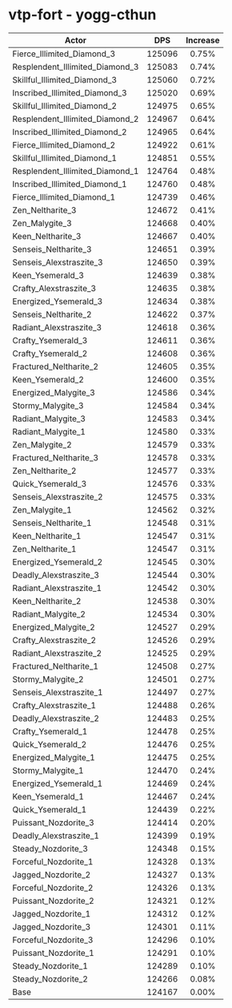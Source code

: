 # vtp-fort - yogg-cthun
| Actor | DPS | Increase |
|---|:---:|:---:|
|Fierce_Illimited_Diamond_3|125096|0.75%|
|Resplendent_Illimited_Diamond_3|125083|0.74%|
|Skillful_Illimited_Diamond_3|125060|0.72%|
|Inscribed_Illimited_Diamond_3|125020|0.69%|
|Skillful_Illimited_Diamond_2|124975|0.65%|
|Resplendent_Illimited_Diamond_2|124967|0.64%|
|Inscribed_Illimited_Diamond_2|124965|0.64%|
|Fierce_Illimited_Diamond_2|124922|0.61%|
|Skillful_Illimited_Diamond_1|124851|0.55%|
|Resplendent_Illimited_Diamond_1|124764|0.48%|
|Inscribed_Illimited_Diamond_1|124760|0.48%|
|Fierce_Illimited_Diamond_1|124739|0.46%|
|Zen_Neltharite_3|124672|0.41%|
|Zen_Malygite_3|124668|0.40%|
|Keen_Neltharite_3|124667|0.40%|
|Senseis_Neltharite_3|124651|0.39%|
|Senseis_Alexstraszite_3|124650|0.39%|
|Keen_Ysemerald_3|124639|0.38%|
|Crafty_Alexstraszite_3|124635|0.38%|
|Energized_Ysemerald_3|124634|0.38%|
|Senseis_Neltharite_2|124622|0.37%|
|Radiant_Alexstraszite_3|124618|0.36%|
|Crafty_Ysemerald_3|124611|0.36%|
|Crafty_Ysemerald_2|124608|0.36%|
|Fractured_Neltharite_2|124605|0.35%|
|Keen_Ysemerald_2|124600|0.35%|
|Energized_Malygite_3|124586|0.34%|
|Stormy_Malygite_3|124584|0.34%|
|Radiant_Malygite_3|124583|0.34%|
|Radiant_Malygite_1|124580|0.33%|
|Zen_Malygite_2|124579|0.33%|
|Fractured_Neltharite_3|124578|0.33%|
|Zen_Neltharite_2|124577|0.33%|
|Quick_Ysemerald_3|124576|0.33%|
|Senseis_Alexstraszite_2|124575|0.33%|
|Zen_Malygite_1|124562|0.32%|
|Senseis_Neltharite_1|124548|0.31%|
|Keen_Neltharite_1|124547|0.31%|
|Zen_Neltharite_1|124547|0.31%|
|Energized_Ysemerald_2|124545|0.30%|
|Deadly_Alexstraszite_3|124544|0.30%|
|Radiant_Alexstraszite_1|124542|0.30%|
|Keen_Neltharite_2|124538|0.30%|
|Radiant_Malygite_2|124534|0.30%|
|Energized_Malygite_2|124527|0.29%|
|Crafty_Alexstraszite_2|124526|0.29%|
|Radiant_Alexstraszite_2|124525|0.29%|
|Fractured_Neltharite_1|124508|0.27%|
|Stormy_Malygite_2|124501|0.27%|
|Senseis_Alexstraszite_1|124497|0.27%|
|Crafty_Alexstraszite_1|124488|0.26%|
|Deadly_Alexstraszite_2|124483|0.25%|
|Crafty_Ysemerald_1|124478|0.25%|
|Quick_Ysemerald_2|124476|0.25%|
|Energized_Malygite_1|124475|0.25%|
|Stormy_Malygite_1|124470|0.24%|
|Energized_Ysemerald_1|124469|0.24%|
|Keen_Ysemerald_1|124467|0.24%|
|Quick_Ysemerald_1|124439|0.22%|
|Puissant_Nozdorite_3|124414|0.20%|
|Deadly_Alexstraszite_1|124399|0.19%|
|Steady_Nozdorite_3|124348|0.15%|
|Forceful_Nozdorite_1|124328|0.13%|
|Jagged_Nozdorite_2|124327|0.13%|
|Forceful_Nozdorite_2|124326|0.13%|
|Puissant_Nozdorite_2|124321|0.12%|
|Jagged_Nozdorite_1|124312|0.12%|
|Jagged_Nozdorite_3|124301|0.11%|
|Forceful_Nozdorite_3|124296|0.10%|
|Puissant_Nozdorite_1|124291|0.10%|
|Steady_Nozdorite_1|124289|0.10%|
|Steady_Nozdorite_2|124266|0.08%|
|Base|124167|0.00%|
